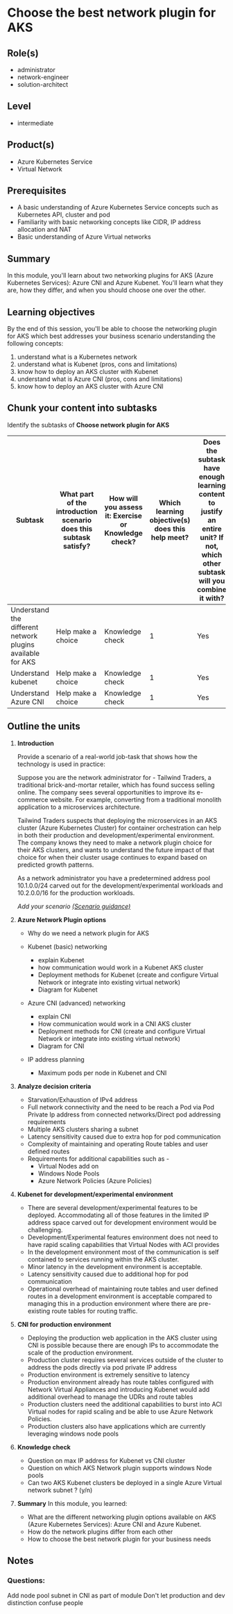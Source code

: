 # Choose the best network plugin for AKS

## Role(s)

- administrator
- network-engineer
- solution-architect

## Level

- intermediate

## Product(s)

- Azure Kubernetes Service
- Virtual Network

## Prerequisites

- A basic understanding of Azure Kubernetes Service concepts such as Kubernetes API, cluster and pod
- Familiarity with basic networking concepts like CIDR, IP address allocation and NAT
- Basic understanding of Azure Virtual networks

## Summary

In this module, you'll learn about two networking plugins for AKS (Azure Kubernetes Services): Azure CNI and Azure Kubenet. You'll learn what they are, how they differ, and when you should choose one over the other.

## Learning objectives

By the end of this session, you'll be able to choose the networking plugin for AKS which best addresses your business scenario understanding the following concepts:

1. understand what is a Kubernetes network
2. understand what is Kubenet (pros, cons and limitations)
3. know how to deploy an AKS cluster with Kubenet
4. understand what is Azure CNI (pros, cons and limitations)
5. know how to deploy an AKS cluster with Azure CNI

## Chunk your content into subtasks

Identify the subtasks of **Choose network plugin for AKS**

| Subtask | What part of the introduction scenario does this subtask satisfy? | How will you assess it: **Exercise or Knowledge check**? | Which learning objective(s) does this help meet? | Does the subtask have enough learning content to justify an entire unit? If not, which other subtask will you combine it with? |
| ---- | ---- | ---- | ---- | ---- |
| Understand the different network plugins available for AKS | Help make a choice | Knowledge check | 1 | Yes |
| Understand kubenet | Help make a choice | Knowledge check | 1 | Yes |
| Understand Azure CNI | Help make a choice | Knowledge check | 1 | Yes |



## Outline the units


1. **Introduction**

    Provide a scenario of a real-world job-task that shows how the technology is used in practice:
    
    Suppose you are the network administrator for - Tailwind Traders, a traditional brick-and-mortar retailer, which has found success selling online. The company sees several opportunities to improve its e-commerce website. For example, converting from a traditional monolith application to a microservices architecture.

    Tailwind Traders suspects that deploying the microservices in an AKS cluster (Azure Kubernetes Cluster) for container orchestration can help in both their production and development/experimental environment. The company knows they need to make a network plugin choice for their AKS clusters, and wants to understand the future impact of that choice for when their cluster usage continues to expand based on predicted growth patterns.

    As a network administrator you have a predetermined address pool 10.1.0.0/24 carved out for the development/experimental workloads and 10.2.0.0/16 for the production workloads.

 

    *Add your scenario [(Scenario guidance)](/help/learn/id-guidance-scenarios)*

2. **Azure Network Plugin options**

    - Why do we need a network plugin for AKS

    - Kubenet (basic) networking
        - explain Kubenet
        - how communication would work in a Kubenet AKS cluster
        - Deployment methods for Kubenet (create and configure Virtual Network or integrate into existing virtual network)
        - Diagram for Kubenet
    - Azure CNI (advanced) networking
        - explain CNI
        - How communication would work in a CNI AKS cluster
        - Deployment methods for CNI (create and configure Virtual Network or integrate into existing virtual network)
        - Diagram for CNI
    - IP address planning
        - Maximum pods per node in Kubenet and CNI

3. **Analyze decision criteria**

    - Starvation/Exhaustion of IPv4 address
    - Full network connectivity and the need to be reach a Pod via Pod Private Ip address from connected networks/Direct pod addressing requirements
    - Multiple AKS clusters sharing a subnet
    - Latency sensitivity caused due to extra hop for pod communication
    - Complexity of maintaining and operating Route tables and user defined routes
    - Requirements for additional capabilities such as - 
        - Virtual Nodes add on
        - Windows Node Pools
        - Azure Network Policies (Azure Policies)



4. **Kubenet for development/experimental environment**

    - There are several development/experimental features to be deployed. Accommodating all of those features in the limited IP address space carved out for development environment would be challenging.
    - Development/Experimental features environment does not need to have rapid scaling capabilities that Virtual Nodes with ACI provides
    - In the development environment most of the communication is self contained to services running within the AKS cluster. 
    - Minor latency in the development environment is acceptable.
    - Latency sensitivity caused due to additional hop for pod communication
    - Operational overhead of maintaining route tables and user defined routes in a development environment is acceptable compared to managing this in a production environment where there are pre-existing route tables for routing traffic.

5. **CNI for production environment**

    - Deploying the production web application in the AKS cluster using CNI is possible because there are enough IPs to accommodate the scale of the production environment.
    - Production cluster requires several services outside of the cluster to address the pods directly via pod private IP address
    - Production environment is extremely sensitive to latency
    - Production environment already has route tables configured with Network Virtual Appliances and introducing Kubenet would add additional overhead to manage the UDRs and route tables
    - Production clusters need the additional capabilities to burst into ACI Virtual nodes for rapid scaling and be able to use Azure Network Policies.
    - Production clusters also have applications which are currently leveraging windows node pools

6. **Knowledge check**

    - Question on max IP address for Kubenet vs CNI cluster
    - Question on which AKS Network plugin supports windows Node pools
    - Can two AKS Kubenet clusters be deployed in a single Azure Virtual network subnet ? (y/n)



7. **Summary**
In this module, you learned:

    - What are the different networking plugin options available on AKS (Azure Kubernetes Services): Azure CNI and Azure Kubenet.
    - How do the network plugins differ from each other
    - How to choose the best network plugin for your business needs

## Notes


### Questions:


Add node pool subnet in CNI as part of module
Don't let production and dev distinction confuse people
